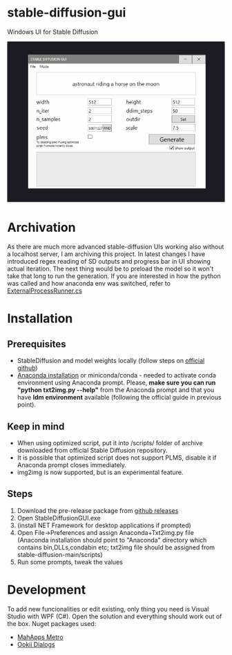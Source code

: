 # stable-diffusion-gui
Windows UI for Stable Diffusion

![showcase](https://raw.githubusercontent.com/razzorblade/stable-diffusion-gui/main/img/sdgui.gif)

# Archivation

As there are much more advanced stable-diffusion UIs working also without a localhost server, I am archiving this project. In latest changes I have introduced regex reading of SD outputs and progress bar in UI showing actual iteration. The next thing would be to preload the model so it won't take that long to run the generation. If you are interested in how the python was called and how anaconda env was switched, refer to [ExternalProcessRunner.cs](https://github.com/razzorblade/stable-diffusion-gui/blob/main/StableDiffusionGUI/ExternalProcessRunner.cs)

# Installation

## Prerequisites
- StableDiffusion and model weights locally (follow steps on [official github](https://github.com/CompVis/stable-diffusion))
- [Anaconda installation](https://www.anaconda.com/) or miniconda/conda - needed to activate conda environment using Anaconda prompt.
Please, **make sure you can run "python txt2img.py --help"** from the Anaconda prompt and that you have **ldm environment** available (following the official guide in previous point).

## Keep in mind
- When using optimized script, put it into /scripts/ folder of archive downloaded from official Stable Diffusion repository.
- It is possible that optimized script does not support PLMS, disable it if Anaconda prompt closes immediately.
- img2img is now supported, but is an experimental feature.

## Steps
1. Download the pre-release package from [github releases](https://github.com/razzorblade/stable-diffusion-gui/releases/tag/alpha-release-v0.2.0)
2. Open StableDiffusionGUI.exe
3. (install NET Framework for desktop applications if prompted)
4. Open File->Preferences and assign Anaconda+Txt2img.py file (Anaconda installation should point to "Anaconda" directory which contains bin,DLLs,condabin etc; txt2img file should be assigned from stable-diffusion-main/scripts)
5. Run some prompts, tweak the values

# Development
To add new funcionalities or edit existing, only thing you need is Visual Studio with WPF (C#). Open the solution and everything should work out of the box. Nuget packages used:
- [MahApps Metro](https://www.nuget.org/packages/MahApps.Metro)
- [Ookii Dialogs](https://www.nuget.org/packages/Ookii.Dialogs.Wpf)
